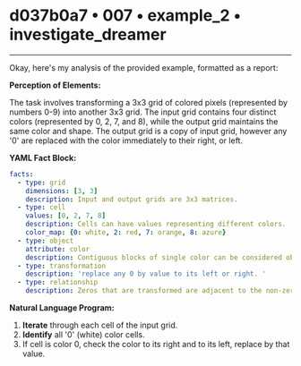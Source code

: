 # d037b0a7 • 007 • example_2 • investigate_dreamer

---
Okay, here's my analysis of the provided example, formatted as a report:

**Perception of Elements:**

The task involves transforming a 3x3 grid of colored pixels (represented by numbers 0-9) into another 3x3 grid. The input grid contains four distinct colors (represented by 0, 2, 7, and 8), while the output grid maintains the same color and shape. The output grid is a copy of input grid, however any '0' are replaced with the color immediately to their right, or left.

**YAML Fact Block:**



```yaml
facts:
  - type: grid
    dimensions: [3, 3]
    description: Input and output grids are 3x3 matrices.
  - type: cell
    values: [0, 2, 7, 8]
    description: Cells can have values representing different colors.
    color_map: {0: white, 2: red, 7: orange, 8: azure}
  - type: object
    attribute: color
    description: Contiguous blocks of single color can be considered objects.
  - type: transformation
    description: 'replace any 0 by value to its left or right. '
  - type: relationship
    description: Zeros that are transformed are adjacent to the non-zero color.
```



**Natural Language Program:**

1.  **Iterate** through each cell of the input grid.
2.  **Identify** all '0' (white) color cells.
3. If cell is color 0, check the color to its right and to its left, replace by that value.


